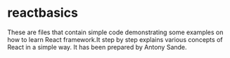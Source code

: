 # reactbasics
These are files that contain simple code demonstrating some examples on how to learn React framework.It step by step explains various concepts of React in a simple way. It has been prepared by Antony Sande.


